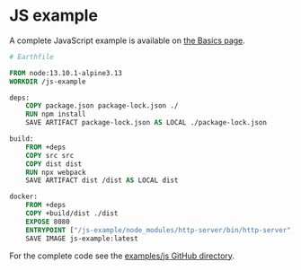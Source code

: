 # JS example

A complete JavaScript example is available on [the Basics page](../guides/basics.md).

```Dockerfile
# Earthfile

FROM node:13.10.1-alpine3.13
WORKDIR /js-example

deps:
    COPY package.json package-lock.json ./
    RUN npm install
    SAVE ARTIFACT package-lock.json AS LOCAL ./package-lock.json

build:
    FROM +deps
    COPY src src
    COPY dist dist
    RUN npx webpack
    SAVE ARTIFACT dist /dist AS LOCAL dist

docker:
    FROM +deps
    COPY +build/dist ./dist
    EXPOSE 8080
    ENTRYPOINT ["/js-example/node_modules/http-server/bin/http-server", "./dist"]
    SAVE IMAGE js-example:latest
```

For the complete code see the [examples/js GitHub directory](https://github.com/earthly/earthly/tree/main/examples/js).
